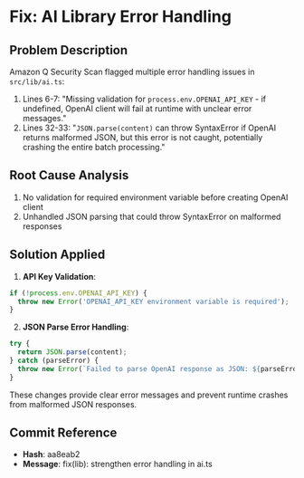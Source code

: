 # Fix: AI Library Error Handling

## Problem Description
Amazon Q Security Scan flagged multiple error handling issues in `src/lib/ai.ts`:

1. Lines 6-7: "Missing validation for `process.env.OPENAI_API_KEY` - if undefined, OpenAI client will fail at runtime with unclear error messages."
2. Lines 32-33: "`JSON.parse(content)` can throw SyntaxError if OpenAI returns malformed JSON, but this error is not caught, potentially crashing the entire batch processing."

## Root Cause Analysis
1. No validation for required environment variable before creating OpenAI client
2. Unhandled JSON parsing that could throw SyntaxError on malformed responses

## Solution Applied

1. **API Key Validation**:
```typescript
if (!process.env.OPENAI_API_KEY) {
  throw new Error('OPENAI_API_KEY environment variable is required');
}
```

2. **JSON Parse Error Handling**:
```typescript
try {
  return JSON.parse(content);
} catch (parseError) {
  throw new Error(`Failed to parse OpenAI response as JSON: ${parseError instanceof Error ? parseError.message : 'Unknown error'}`);
}
```

These changes provide clear error messages and prevent runtime crashes from malformed JSON responses.

## Commit Reference
- **Hash**: aa8eab2
- **Message**: fix(lib): strengthen error handling in ai.ts